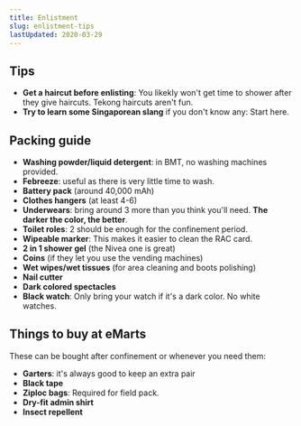 ```yaml
---
title: Enlistment
slug: enlistment-tips
lastUpdated: 2020-03-29
---
```


## Tips
- **Get a haircut before enlisting**: You likekly won't get time to shower after they give haircuts. Tekong haircuts aren't fun.
- **Try to learn some Singaporean slang** if you don't know any: Start <nuxt-link to="/general/lingo">here</nuxt-link>.

## Packing guide
- **Washing powder/liquid detergent**: in BMT, no washing machines provided.
- **Febreeze**: useful as there is very little time to wash.
- **Battery pack** (around 40,000 mAh)
- **Clothes hangers** (at least 4-6)
- **Underwears**: bring around 3 more than you think you'll need. **The darker the color, the better**.
- **Toilet roles**: 2 should be enough for the confinement period.
- **Wipeable marker**: This makes it easier to clean the RAC card.
- **2 in 1 shower gel** (the Nivea one is great)
- **Coins** (if they let you use the vending machines)
- **Wet wipes/wet tissues** (for area cleaning and boots polishing)
- **Nail cutter**
- **Dark colored spectacles**
- **Black watch**: Only bring your watch if it's a dark color. No white watches.

## Things to buy at eMarts

These can be bought after confinement or whenever you need them:

- **Garters**: it's always good to keep an extra pair
- **Black tape**
- **Ziploc bags**: Required for field pack.
- **Dry-fit admin shirt**
- **Insect repellent** 
